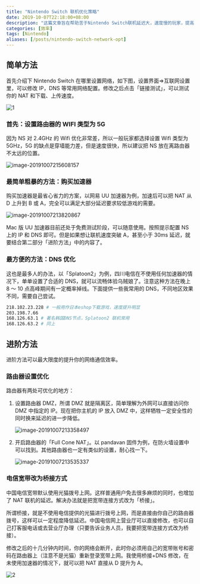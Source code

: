 ```yaml
---
title: "Nintendo Switch 联机优化策略"
date: 2019-10-07T22:18:00+08:00
description: "这篇文章旨在帮助苦于Nintendo Switch联机延迟大，速度慢的玩家，提高游玩体验。"
categories: [效率]
tags: [Nintendo]
aliases: [/posts/nintendo-switch-network-opt]
---
```


## 简单方法

首先介绍下 Nintendo Switch 在哪里设置网络，如下图，设置界面=>互联网设置里，可以修改 IP，DNS 等常用网络配置。修改之后点击「链接测试」，可以测试你的 NAT 和下载、上传速度。

![1](https://tva1.sinaimg.cn/large/006y8mN6gy1g7pz8xft9ej31i30u0ng9.jpg)

### 首先：设置路由器的 WIFI 类型为 5G

因为 NS 对 2.4GHz 的 Wifi 优化非常差，所以一般玩家都选择设置 Wifi 类型为 5GHz，5G 的缺点是穿墙能力差，但是速度很快，所以建议把 NS 放在离路由器不太远的位置。

![image-20191007215608157](https://tva1.sinaimg.cn/large/006y8mN6gy1g7pzbkstq4j30vy0l2mz4.jpg)

### 最简单粗暴的方法：购买加速器

购买加速器是最省心省力的方案，以网易 UU 加速器为例，加速后可以把 NAT 从 D 上升到 B 或 A，完全可以满足大部分延迟要求较低游戏的需要。

![image-20191007213820867](https://tva1.sinaimg.cn/large/006y8mN6gy1g7pyt6dxbij31aw0qokjl.jpg)

Mac 版 UU 加速器目前还处于免费测试阶段，可以随意使用。按照提示配置 NS 上的 IP 和 DNS 即可。但是如果想让联机速度突破 A，甚至小于 30ms 延迟，就要结合第二部分「进阶方法」中的内容了。

### 最方便的方法：DNS 优化

这也是最多人的办法，以「Splatoon2」为例，四川电信在不使用任何加速器的情况下，单单设置了合适的 DNS，就可以流畅体验乌贼娘了。注意这种方法在晚上 8 ～ 10 点高峰期间有一定概率掉线。下面提供一些我常用的 DNS，不同地区效果不同，需要自己尝试。

```bash
218.102.23.228 # 一般用作日本eshop下载游戏，速度提升明显
203.198.7.66
168.126.63.1 # 著名韩国DNS节点，Splatoon2 联机常用
168.126.63.2 # 同上
```

## 进阶方法

进阶方法可以最大限度的提升你的网络通信效率。

### 路由器设置优化

路由器有两处可优化的地方：

1. 设置路由器 DMZ，所谓 DMZ 就是隔离区，简单理解为外网可以直接访问你 DMZ 中指定的 IP。现在把你主机的 IP 放入 DMZ 中，这样牺牲一定安全性的同时换来延迟的进一步降低。

   ![image-20191007213358497](https://tva1.sinaimg.cn/large/006y8mN6gy1g7pyoqpcpsj311s0ccgow.jpg)

2. 开启路由器的「Full Cone NAT」。以 pandavan 固件为例，在防火墙设置中可以找到。其他路由器也一定有类似的设置，耐心找一下。

   ![image-20191007213535337](https://tva1.sinaimg.cn/large/006y8mN6gy1g7pyq72iu5j311w0m8q5q.jpg)

### 电信宽带改为桥接方式

中国电信宽带默认使用光猫拨号上网。这样普通用户免去很多麻烦的同时，也增加了 NAT 联机的延迟。解决办法就是把宽带连接方式改为「桥接」。

所谓桥接，就是不使用电信提供的光猫进行拨号上网，而是直接由你自己的路由器拨号，这样可以一定程度降低延迟。中国电信网上营业厅可以直接修改，也可以自己打客服电话或去营业厅办理（只要告诉业务人员，我要把宽带连接方式改为桥接）。

修改之后的十几分钟内时间，你的网络会断开，此时你必须用自己的宽带账号和密码在路由器上（注意不是光猫）重新登录宽带上网。我使用桥接+DNS 修改，在未使用加速器的情况下，就可以把 NAT 直接从 D 提升为 A。

![2](https://tva1.sinaimg.cn/large/006y8mN6gy1g7pz96eo7pj31hs0u07gp.jpg)
